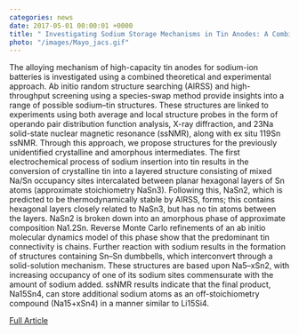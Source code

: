 ```yaml
---
categories: news
date: 2017-05-01 00:00:01 +0000
title: " Investigating Sodium Storage Mechanisms in Tin Anodes: A Combined Pair Distribution Function Analysis, Density Functional Theory, and Solid-State NMR Approach"
photo: "/images/Mayo_jacs.gif"
---
```


 The alloying mechanism of high-capacity tin anodes for sodium-ion batteries is investigated using a combined theoretical and experimental approach. Ab initio random structure searching (AIRSS) and high-throughput screening using a species-swap method provide insights into a range of possible sodium–tin structures. These structures are linked to experiments using both average and local structure probes in the form of operando pair distribution function analysis, X-ray diffraction, and 23Na solid-state nuclear magnetic resonance (ssNMR), along with ex situ 119Sn ssNMR. Through this approach, we propose structures for the previously unidentified crystalline and amorphous intermediates. The first electrochemical process of sodium insertion into tin results in the conversion of crystalline tin into a layered structure consisting of mixed Na/Sn occupancy sites intercalated between planar hexagonal layers of Sn atoms (approximate stoichiometry NaSn3). Following this, NaSn2, which is predicted to be thermodynamically stable by AIRSS, forms; this contains hexagonal layers closely related to NaSn3, but has no tin atoms between the layers. NaSn2 is broken down into an amorphous phase of approximate composition Na1.2Sn. Reverse Monte Carlo refinements of an ab initio molecular dynamics model of this phase show that the predominant tin connectivity is chains. Further reaction with sodium results in the formation of structures containing Sn–Sn dumbbells, which interconvert through a solid-solution mechanism. These structures are based upon Na5–xSn2, with increasing occupancy of one of its sodium sites commensurate with the amount of sodium added. ssNMR results indicate that the final product, Na15Sn4, can store additional sodium atoms as an off-stoichiometry compound (Na15+xSn4) in a manner similar to Li15Si4.

[Full Article](https://pubs.acs.org/doi/10.1021/jacs.7b01398)
